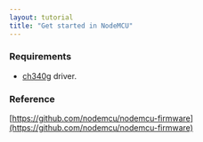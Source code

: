 ```yaml
---
layout: tutorial
title: "Get started in NodeMCU"
---  
```


### Requirements
* [ch340g](/downloads/) driver.

### Reference
[https://github.com/nodemcu/nodemcu-firmware](https://github.com/nodemcu/nodemcu-firmware)
